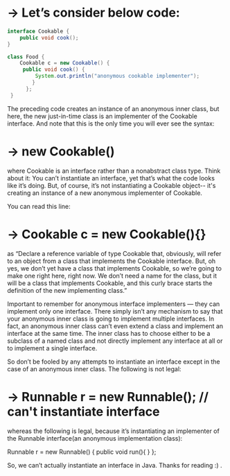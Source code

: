 
# -> Let’s consider below code:

```java
interface Cookable {
    public void cook();
}

class Food {
    Cookable c = new Cookable() {
     public void cook() {
         System.out.println("anonymous cookable implementer");
        }
      };
 }
```
 
The preceding code creates an instance of an anonymous inner class, but here, the new just-in-time class is an implementer of the Cookable interface. And note that this is the only time you will ever see the syntax:

# -> new Cookable()


where Cookable is an interface rather than a nonabstract class type. Think about it: You can’t instantiate an interface, yet that’s what the code looks like it’s doing. But, of course, it’s not instantiating a Cookable object-- it's creating an instance of a new anonymous implementer of Cookable.

You can read this line:

# -> Cookable c = new Cookable(){}

as “Declare a reference variable of type Cookable that, obviously, will refer to an object from a class that implements the Cookable interface. But, oh yes, we don’t yet have a class that implements Cookable, so we’re going to make one right here, right now. We don’t need a name for the class, but it will be a class that implements Cookable, and this curly brace starts the definition of the new implementing class.”

Important to remember for anonymous interface implementers — they can implement only one interface. There simply isn’t any mechanism to say that your anonymous inner class is going to implement multiple interfaces. In fact, an anonymous inner class can’t even extend a class and implement an interface at the same time. The inner class has to choose either to be a subclass of a named class and not directly implement any interface at all or to implement a single interface.

So don’t be fooled by any attempts to instantiate an interface except in the case of an anonymous inner class. The following is not legal:

# -> Runnable r = new Runnable(); // can't instantiate interface
whereas the following is legal, because it’s instantiating an implementer of the Runnable interface(an anonymous implementation class):

Runnable r = new Runnable() { 
   public void run(){ }
};


So, we can’t actually instantiate an interface in Java. Thanks for reading :) .
